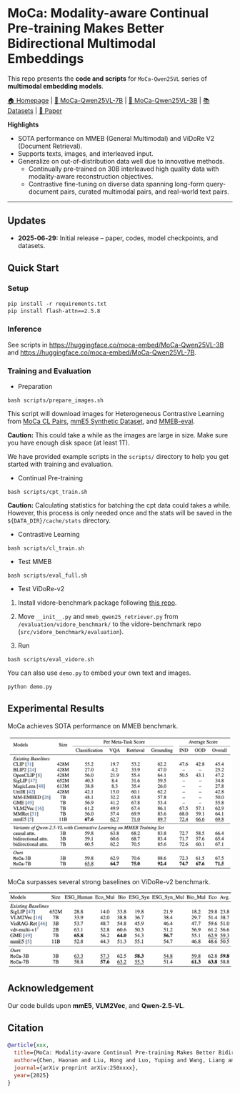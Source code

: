 # MoCa: Modality-aware Continual Pre-training Makes Better Bidirectional Multimodal Embeddings

This repo presents the **code and scripts** for `MoCa-Qwen25VL` series of **multimodal embedding models**.

[🏠 Homepage](https://haon-chen.github.io/MoCa/) | [🤖 MoCa-Qwen25VL-7B](https://huggingface.co/moca-embed/MoCa-Qwen25VL-7B) | [🤖 MoCa-Qwen25VL-3B](https://huggingface.co/moca-embed/MoCa-Qwen25VL-3B) | [📚 Datasets](https://huggingface.co/moca-embed/datasets) | [📄 Paper]()

**Highlights**
- SOTA performance on MMEB (General Multimodal) and ViDoRe V2 (Document Retrieval).
- Supports texts, images, and interleaved input.
- Generalize on out-of-distribution data well due to innovative methods.
  - Continually pre-trained on 30B interleaved high quality data with modality-aware reconstruction objectives.
  - Contrastive fine-tuning on diverse data spanning long-form query-document pairs, curated multimodal pairs, and real-world text pairs.

---

## Updates

- **2025‑06‑29:** Initial release – paper, codes, model checkpoints, and datasets.

## Quick Start

### Setup

```
pip install -r requirements.txt
pip install flash-attn==2.5.8
```

### Inference
See scripts in https://huggingface.co/moca-embed/MoCa-Qwen25VL-3B and https://huggingface.co/moca-embed/MoCa-Qwen25VL-7B.

### Training and Evaluation

- Preparation

```
bash scripts/prepare_images.sh
```

This script will download images for Heterogeneous Contrastive Learning from [MoCa CL Pairs](https://huggingface.co/datasets/moca-embed/MoCa_CL_Pairs), [mmE5 Synthetic Dataset](https://huggingface.co/datasets/intfloat/mmE5-synthetic), and [MMEB-eval](https://huggingface.co/datasets/TIGER-Lab/MMEB-eval).

**Caution:** This could take a while as the images are large in size. Make sure you have enough disk space (at least 1T).

We have provided example scripts in the `scripts/` directory to help you get started with training and evaluation.

- Continual Pre-training
```
bash scripts/cpt_train.sh
```
**Caution:** Calculating statistics for batching the cpt data could takes a while. However, this process is only needed once and the stats will be saved in the `${DATA_DIR}/cache/stats` directory.
- Contrastive Learning
```
bash scripts/cl_train.sh
```
- Test MMEB
```
bash scripts/eval_full.sh
```
- Test ViDoRe-v2

1. Install vidore-benchmark package following [this repo](https://github.com/illuin-tech/vidore-benchmark).

2. Move `__init__.py` and `mmeb_qwen25_retriever.py` from `/evaluation/vidore_benchmark/` to the vidore-benchmark repo (`src/vidore_benchmark/evaluation`).

3. Run
```
bash scripts/eval_vidore.sh
```

You can also use `demo.py` to embed your own text and images.
```
python demo.py
```

## Experimental Results
MoCa achieves SOTA performance on MMEB benchmark.

<img alt="Experimental Results" src="figures/mmeb.png">

MoCa surpasses several strong baselines on ViDoRe-v2 benchmark.

<img alt="Experimental Results" src="figures/vidore.png">


## Acknowledgement
Our code builds upon **mmE5**, **VLM2Vec**, and **Qwen‑2.5‑VL**.

## Citation
```bibtex
@article{xxx,
  title={MoCa: Modality-aware Continual Pre-training Makes Better Bidirectional Multimodal Embeddings},
  author={Chen, Haonan and Liu, Hong and Luo, Yuping and Wang, Liang and Yang, Nan and Wei, Furu and Dou, Zhicheng},
  journal={arXiv preprint arXiv:250xxxx},
  year={2025}
}
```